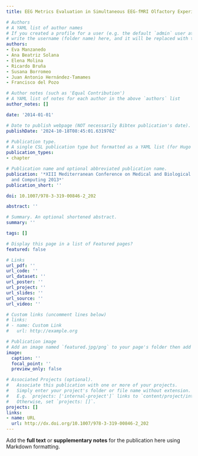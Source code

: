 ```yaml
---
title: EEG Metrics Evaluation in Simultaneous EEG-fMRI Olfactory Experiment

# Authors
# A YAML list of author names
# If you created a profile for a user (e.g. the default `admin` user at `content/authors/admin/`), 
# write the username (folder name) here, and it will be replaced with their full name and linked to their profile.
authors:
- Eva Manzanedo
- Ana Beatriz Solana
- Elena Molina
- Ricardo Bruña
- Susana Borromeo
- Juan Antonio Hernández-Tamames
- Francisco del Pozo

# Author notes (such as 'Equal Contribution')
# A YAML list of notes for each author in the above `authors` list
author_notes: []

date: '2014-01-01'

# Date to publish webpage (NOT necessarily Bibtex publication's date).
publishDate: '2024-10-18T08:45:01.631970Z'

# Publication type.
# A single CSL publication type but formatted as a YAML list (for Hugo requirements).
publication_types:
- chapter

# Publication name and optional abbreviated publication name.
publication: '*XIII Mediterranean Conference on Medical and Biological Engineering
  and Computing 2013*'
publication_short: ''

doi: 10.1007/978-3-319-00846-2_202

abstract: ''

# Summary. An optional shortened abstract.
summary: ''

tags: []

# Display this page in a list of Featured pages?
featured: false

# Links
url_pdf: ''
url_code: ''
url_dataset: ''
url_poster: ''
url_project: ''
url_slides: ''
url_source: ''
url_video: ''

# Custom links (uncomment lines below)
# links:
# - name: Custom Link
#   url: http://example.org

# Publication image
# Add an image named `featured.jpg/png` to your page's folder then add a caption below.
image:
  caption: ''
  focal_point: ''
  preview_only: false

# Associated Projects (optional).
#   Associate this publication with one or more of your projects.
#   Simply enter your project's folder or file name without extension.
#   E.g. `projects: ['internal-project']` links to `content/project/internal-project/index.md`.
#   Otherwise, set `projects: []`.
projects: []
links:
- name: URL
  url: http://dx.doi.org/10.1007/978-3-319-00846-2_202
---
```


Add the **full text** or **supplementary notes** for the publication here using Markdown formatting.
